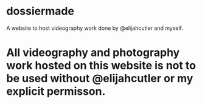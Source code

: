 # dossiermade
A website to host videography work done by @elijahcutler and myself.


# All videography and photography work hosted on this website is not to be used without @elijahcutler or my explicit permisson.
